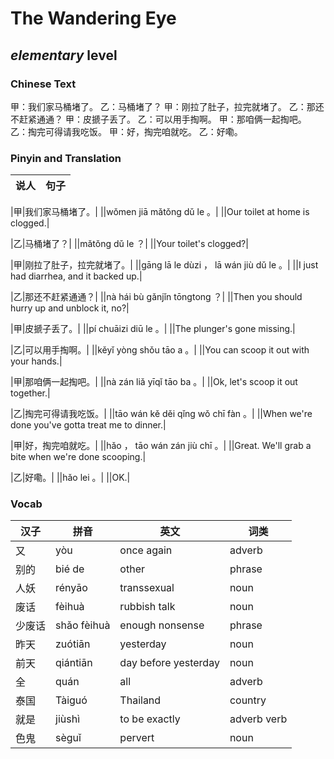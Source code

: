 # The Wandering Eye
## *elementary* level

### Chinese Text
甲：我们家马桶堵了。
乙：马桶堵了？
甲：刚拉了肚子，拉完就堵了。
乙：那还不赶紧通通？
甲：皮搋子丢了。
乙：可以用手掏啊。
甲：那咱俩一起掏吧。
乙：掏完可得请我吃饭。
甲：好，掏完咱就吃。
乙：好嘞。

### Pinyin and Translation
|说人|句子|
|----|----|

|甲|我们家马桶堵了。|
||wǒmen jiā mǎtǒng dǔ le 。|
||Our toilet at home is clogged.|

|乙|马桶堵了？|
||mǎtǒng dǔ le ？|
||Your toilet's clogged?|

|甲|刚拉了肚子，拉完就堵了。|
||gāng lā le dùzi ， lā wán jiù dǔ le 。|
||I just had diarrhea, and it backed up.|

|乙|那还不赶紧通通？|
||nà hái bù gǎnjǐn tōngtong ？|
||Then you should hurry up and unblock it, no?|

|甲|皮搋子丢了。|
||pí chuāizi diū le 。|
||The plunger's gone missing.|

|乙|可以用手掏啊。|
||kěyǐ yòng shǒu tāo a 。|
||You can scoop it out with your hands.|

|甲|那咱俩一起掏吧。|
||nà zán liǎ yīqǐ tāo ba 。|
||Ok, let's scoop it out together.|

|乙|掏完可得请我吃饭。|
||tāo wán kě děi qǐng wǒ chī fàn 。|
||When we're done you've gotta treat me to dinner.|

|甲|好，掏完咱就吃。|
||hǎo ， tāo wán zán jiù chī 。|
||Great. We'll grab a bite when we're done scooping.|

|乙|好嘞。|
||hǎo lei 。|
||OK.|
### Vocab
|汉子|拼音|英文|词类|
|----|----|----|----|
|又|yòu|once again|adverb|
|别的|bié de|other|phrase|
|人妖|rényāo|transsexual|noun|
|废话|fèihuà|rubbish talk|noun|
|少废话|shǎo fèihuà|enough nonsense|phrase|
|昨天|zuótiān|yesterday|noun|
|前天|qiántiān|day before yesterday|noun|
|全|quán|all|adverb|
|泰国|Tàiguó|Thailand|country|
|就是|jiùshì|to be exactly|adverb verb|
|色鬼|sèguǐ|pervert|noun|
